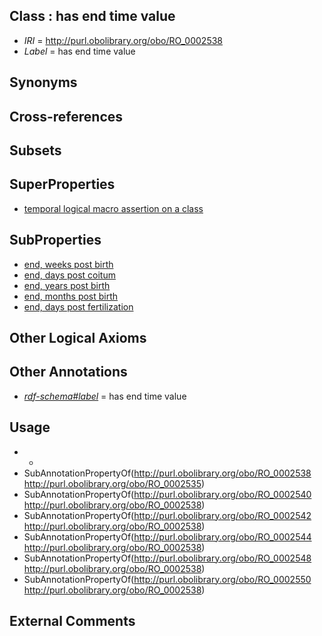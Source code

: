 
## Class : has end time value

 * *IRI* = http://purl.obolibrary.org/obo/RO_0002538
 * *Label* = has end time value

## Synonyms


## Cross-references


## Subsets


## SuperProperties

 * [temporal logical macro assertion on a class](../../RO/35/RO_0002535.md)

## SubProperties

 * [end, weeks post birth](../../RO/50/RO_0002550.md)
 * [end, days post coitum](../../RO/48/RO_0002548.md)
 * [end, years post birth](../../RO/42/RO_0002542.md)
 * [end, months post birth](../../RO/44/RO_0002544.md)
 * [end, days post fertilization](../../RO/40/RO_0002540.md)

## Other Logical Axioms


## Other Annotations

 * *[rdf-schema#label](../../el/rdf-schema#label.md)* = has end time value

## Usage

 * -
 * SubAnnotationPropertyOf(<http://purl.obolibrary.org/obo/RO_0002538> <http://purl.obolibrary.org/obo/RO_0002535>)
 * SubAnnotationPropertyOf(<http://purl.obolibrary.org/obo/RO_0002540> <http://purl.obolibrary.org/obo/RO_0002538>)
 * SubAnnotationPropertyOf(<http://purl.obolibrary.org/obo/RO_0002542> <http://purl.obolibrary.org/obo/RO_0002538>)
 * SubAnnotationPropertyOf(<http://purl.obolibrary.org/obo/RO_0002544> <http://purl.obolibrary.org/obo/RO_0002538>)
 * SubAnnotationPropertyOf(<http://purl.obolibrary.org/obo/RO_0002548> <http://purl.obolibrary.org/obo/RO_0002538>)
 * SubAnnotationPropertyOf(<http://purl.obolibrary.org/obo/RO_0002550> <http://purl.obolibrary.org/obo/RO_0002538>)

## External Comments

